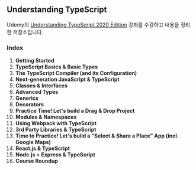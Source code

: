 ## Understanding TypeScript

Udemy의 [Understanding TypeScript 2020 Edition](https://www.udemy.com/course/understanding-typescript/) 강좌를 수강하고 내용을 정리한 저장소입니다.

### Index

1. **Getting Started**
2. **TypeScript Basics & Basic Types**
3. **The TypeScript Compiler (and its Configuration)**
4. **Next-generation JavaScript & TypeScript**
5. **Classes & Interfaces**
6. **Advanced Types**
7. **Generics**
8. **Decorators**
9. **Practice Time! Let's build a Drag & Drop Project**
10. **Modules & Namespaces**
11. **Using Webpack with TypeScript**
12. **3rd Party Libraries & TypeScript**
13. **Time to Practice! Let's build a "Select & Share a Place" App (incl. Google Maps)**
14. **React.js & TypeScript**
15. **Node.js + Express & TypeScript**
16. **Course Roundup**

